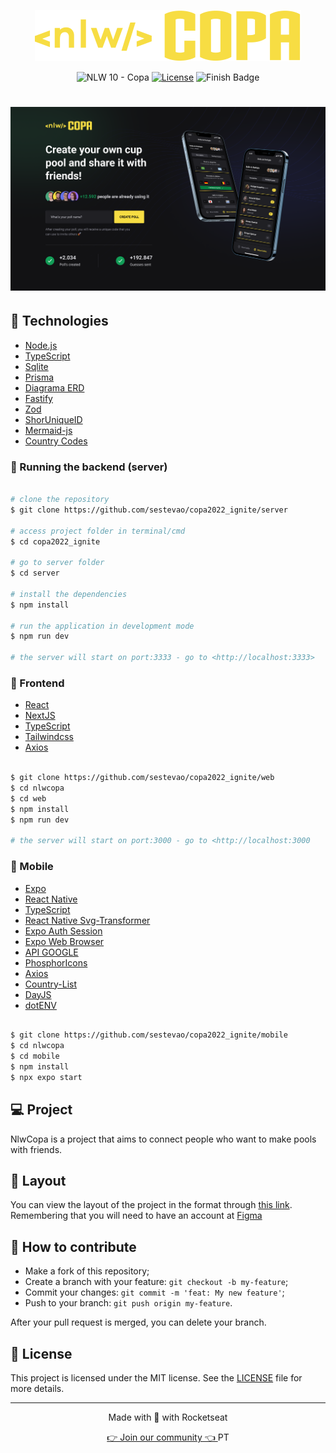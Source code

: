 <p align="center">
  <img alt="NLW Copa" src=".github/logo.svg" />
</p>

<p align="center">
  <img src="https://img.shields.io/static/v1?label=NLW&message=10&color=F7DD43&labelColor=202024" alt="NLW 10 - Copa" />
  <a href="LICENSE"><img  src="https://img.shields.io/static/v1?label=License&message=MIT&color=F7DD43&labelColor=202024" alt="License"></a>
  <img src="http://img.shields.io/static/v1?label=STATUS&message=FINISH&color=GREEN&style=for-the-badge" alt="Finish Badge" />

  <!-- ![Finish Badge](http://img.shields.io/static/v1?label=STATUS&message=FINISH&color=GREEN&style=for-the-badge) -->
</p>

<h1 align="center">
    <img alt="CupPoll2022" title="#copa" src=".github/Web.png" width="1200px" />
</h1>

## :rocket: Technologies

- [Node.js](https://nodejs.org/en/)
- [TypeScript](https://www.typescriptlang.org/)
- [Sqlite](https://github.com/mapbox/node-sqlite3)
- [Prisma](https://www.prisma.io/)
- [Diagrama ERD](https://www.npmjs.com/package/prisma-erd-generator/)
- [Fastify](https://www.fastify.io/docs/latest/Guides/Getting-Started/)
- [Zod](https://www.npmjs.com/package/zod)
- [ShorUniqueID](https://www.npmjs.com/package/short-unique-id)
- [Mermaid-js](https://mermaid-js.github.io/mermaid/#/)
- [Country Codes](https://countrycode.org/)

### 🎲 Running the backend (server)

```bash

# clone the repository
$ git clone https://github.com/sestevao/copa2022_ignite/server

# access project folder in terminal/cmd
$ cd copa2022_ignite

# go to server folder
$ cd server

# install the dependencies
$ npm install

# run the application in development mode
$ npm run dev

# the server will start on port:3333 - go to <http://localhost:3333>

```

### 🔭 Frontend

- [React](https://pt-br.reactjs.org/)
- [NextJS](https://nextjs.org/)
- [TypeScript](https://www.typescriptlang.org/)
- [Tailwindcss](https://tailwindcss.com/)
- [Axios](https://github.com/axios/axios)

```bash

$ git clone https://github.com/sestevao/copa2022_ignite/web
$ cd nlwcopa
$ cd web
$ npm install
$ npm run dev

# the server will start on port:3000 - go to <http://localhost:3000

```

### 📱 Mobile

- [Expo](https://expo.io/)
- [React Native](https://reactnative.dev/)
- [TypeScript](https://www.typescriptlang.org/)
- [React Native Svg-Transformer](https://github.com/kristerkari/react-native-svg-transformer)
- [Expo Auth Session](https://docs.expo.dev/versions/latest/sdk/auth-session/)
- [Expo Web Browser](https://docs.expo.dev/versions/v46.0.0/sdk/webbrowser/)
- [API GOOGLE](https://console.cloud.google.com)
- [PhosphorIcons](https://phosphoricons.com/)
- [Axios](https://www.npmjs.com/package/axios)
- [Country-List](https://www.npmjs.com/package/country-list)
- [DayJS](https://www.npmjs.com/package/dayjs)
- [dotENV](https://www.npmjs.com/package/dotenv)

```bash

$ git clone https://github.com/sestevao/copa2022_ignite/mobile
$ cd nlwcopa
$ cd mobile
$ npm install
$ npx expo start

```

## 💻 Project

NlwCopa is a project that aims to connect people who want to make pools with friends.

## 🔖 Layout

You can view the layout of the project in the format through [this link](<https://www.figma.com/file/GXHI2fST5PSNeSWGInYbAN/Bol%C3%A3o-da-Copa-(Community)>). Remembering that you will need to have an account at [Figma](http://figma.com/)

## 🤔 How to contribute

- Make a fork of this repository;
- Create a branch with your feature: `git checkout -b my-feature`;
- Commit your changes: `git commit -m 'feat: My new feature'`;
- Push to your branch: `git push origin my-feature`.

After your pull request is merged, you can delete your branch.

## 📝 License

This project is licensed under the MIT license. See the [LICENSE](LICENSE) file for more details.

---

<p align="center">
  Made with 💜 with Rocketseat
</p>

<p align="center">
  <a href="https://discord.gg/rocketseat">👉 Join our community 👈 </a> 
  PT 
</p>
